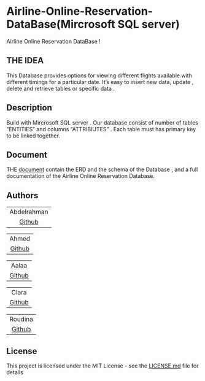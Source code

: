 # Airline-Online-Reservation-DataBase(Mircrosoft SQL server)
 
Airline Online Reservation DataBase  !

## THE IDEA
 
This Database provides options for viewing different flights available with different timings for a particular date.
It’s easy to insert new data, update , delete and retrieve tables or specific data .
 
## Description
Build with Mircrosoft SQL server .
Our database consist of number of tables “ENTITIES” and columns “ATTRIBIUTES” .
Each table must has primary key to be linked together.

## Document
THE [document](https://github.com/project-DataBase-FCIH/Airline-Online-Reservation-DataBase/blob/main/document-Database.docx) contain the ERD and the schema of the Database , and a full documentation of the Airline Online Reservation Database.


## Authors 
|   |
| :----------------------------------------------------------: |
| Abdelrahman |
| [Github](https://github.com/abdelrahman-montasser) |

|  |
| :----------------------------------------------------------: |
| Ahmed |
| [Github](https://github.com/jamal022) |

|   |
| :----------------------------------------------------------: |
| Aalaa |
| [Github](https://github.com/aalaa121) |

|  |
| :----------------------------------------------------------: |
| Clara |
| [Github](https://github.com/ClaraWilliam1311) |

|  |
| :----------------------------------------------------------: |
| Roudina |
| [Github](https://github.com/roudinalasheen) |





## License

This project is licensed under the MIT License - see the [LICENSE.md](LICENSE.md) file for details
